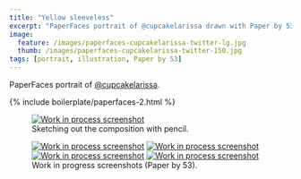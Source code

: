 ```yaml
---
title: "Yellow sleeveless"
excerpt: "PaperFaces portrait of @cupcakelarissa drawn with Paper by 53 on an iPad."
image: 
  feature: /images/paperfaces-cupcakelarissa-twitter-lg.jpg
  thumb: /images/paperfaces-cupcakelarissa-twitter-150.jpg
tags: [portrait, illustration, Paper by 53]
---
```


PaperFaces portrait of <a href="http://twitter.com/cupcakelarissa">@cupcakelarissa</a>.

{% include boilerplate/paperfaces-2.html %}

<figure>
	<a href="{{ site.url }}/images/paperfaces-cupcakelarissa-process-1-lg.jpg"><img src="{{ site.url }}/images/paperfaces-cupcakelarissa-process-1-750.jpg" alt="Work in process screenshot"></a>
	<figcaption>Sketching out the composition with pencil.</figcaption>
</figure>

<figure class="half">
	<a href="{{ site.url }}/images/paperfaces-cupcakelarissa-process-2-lg.jpg"><img src="{{ site.url }}/images/paperfaces-cupcakelarissa-process-2-600.jpg" alt="Work in process screenshot"></a>
	<a href="{{ site.url }}/images/paperfaces-cupcakelarissa-process-3-lg.jpg"><img src="{{ site.url }}/images/paperfaces-cupcakelarissa-process-3-600.jpg" alt="Work in process screenshot"></a>
	<a href="{{ site.url }}/images/paperfaces-cupcakelarissa-process-4-lg.jpg"><img src="{{ site.url }}/images/paperfaces-cupcakelarissa-process-4-600.jpg" alt="Work in process screenshot"></a>
	<a href="{{ site.url }}/images/paperfaces-cupcakelarissa-process-5-lg.jpg"><img src="{{ site.url }}/images/paperfaces-cupcakelarissa-process-5-600.jpg" alt="Work in process screenshot"></a>
	<figcaption>Work in progress screenshots (Paper by 53).</figcaption>
</figure>